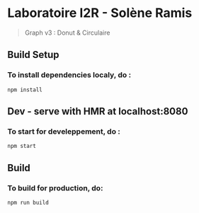 # Laboratoire I2R - Solène Ramis

> Graph v3 : Donut & Circulaire

## Build Setup
### To install dependencies localy, do :
```
npm install
```

## Dev -  serve with HMR at localhost:8080
### To start for develeppement, do :
```
npm start
```

## Build
### To build for production, do:
```
npm run build
```
